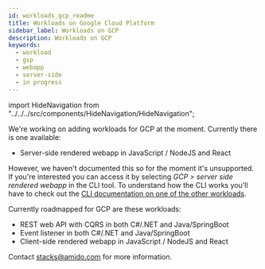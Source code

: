 ```yaml
---
id: workloads_gcp_readme
title: Workloads on Google Cloud Platform
sidebar_label: Workloads on GCP
description: Workloads on GCP
keywords:
  - workload
  - gsp
  - webapp
  - server-side
  - in progress
---
```


import HideNavigation  from "../../../src/components/HideNavigation/HideNavigation";

We're working on adding workloads for GCP at the moment. Currently there is one available:

- Server-side rendered webapp in JavaScript / NodeJS and React

However, we haven't documented this so for the moment it's unsupported. If you're interested you can access it by selecting *GCP > server side rendered webapp* in the CLI tool. To understand how the CLI works you'll have to check out the [CLI documentation on one of the other workloads](https://stacks.amido.com/docs/workloads/azure/frontend/cli_webapp_frameworks).

Currently roadmapped for GCP are these workloads:

- REST web API with CQRS in both C#/.NET and Java/SpringBoot
- Event listener in both C#/.NET and Java/SpringBoot
- Client-side rendered webapp in JavaScript / NodeJS and React

Contact stacks@amido.com for more information.

<HideNavigation next />
<HideNavigation prev />
